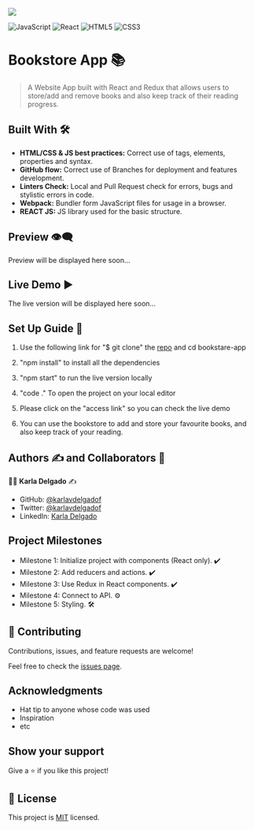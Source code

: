 ![](https://img.shields.io/badge/Microverse-blueviolet)

![JavaScript](https://img.shields.io/badge/-JavaScript-%23F7DF1C?style=flat-square&logo=javascript&logoColor=000000&labelColor=%23F7DF1C&color=%23FFCE5A)
![React](https://img.shields.io/badge/-React-61DAFB?style=flat-square&logo=react&logoColor=ffffff)
![HTML5](https://img.shields.io/badge/-HTML5-%23E44D27?style=flat-square&logo=html5&logoColor=ffffff)
![CSS3](https://img.shields.io/badge/-CSS3-%231572B6?style=flat-square&logo=css3)

# Bookstore App :books:
> A Website App built with React and Redux that allows users to store/add and remove books and also keep track of their reading progress. 

## Built With :hammer_and_wrench: 

- **HTML/CSS & JS best practices:** Correct use of tags, elements, properties and syntax.
- **GitHub flow:**  Correct use of Branches for deployment and features development.
- **Linters Check:** Local and Pull Request check for errors, bugs and stylistic errors in code.
- **Webpack:** Bundler form JavaScript files for usage in a browser.
- **REACT JS:** JS library used for the basic structure.

## Preview :eye_speech_bubble:

Preview will be displayed here soon...

## Live Demo :arrow_forward:

The live version will be displayed here soon...


## Set Up Guide :page_facing_up: 

1. Use the following link for "$ git clone" the [repo](https://github.com/karlavdelgadof/bookstore-app) and cd bookstare-app

2. "npm install" to install all the dependencies

3. "npm start" to run the live version locally

4. "code ." To open the project on your local editor

5. Please click on the "access link" so you can check the live demo

6. You can use the bookstore to add and store your favourite books, and also keep track of your reading.

## Authors :writing_hand:  and Collaborators  :busts_in_silhouette:

:woman_technologist:  **Karla Delgado** :writing_hand: 

- GitHub: [@karlavdelgadof](https://github.com/karlavdelgadof)
- Twitter: [@karlavdelgadof](https://twitter.com/karlavdelgadof)
- LinkedIn: [Karla Delgado](https://www.linkedin.com/in/karla-delgado-613a32239/)

## Project Milestones

- Milestone 1: Initialize project with components (React only). :heavy_check_mark:
- Milestone 2: Add reducers and actions. :heavy_check_mark:
- Milestone 3: Use Redux in React components.	:heavy_check_mark:
- Milestone 4: Connect to API. :gear:
- Milestone 5: Styling. :hammer_and_wrench:

## 🤝 Contributing

Contributions, issues, and feature requests are welcome!

Feel free to check the [issues page](../../issues/).

## Acknowledgments

- Hat tip to anyone whose code was used
- Inspiration
- etc


## Show your support

Give a ⭐️ if you like this project!

## 📝 License

This project is [MIT](./MIT.md) licensed.
